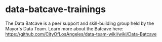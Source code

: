 # data-batcave-trainings
The Data Batcave is a peer support and skill-building group held by the Mayor's Data Team. Learn more about the Batcave here: https://github.com/CityOfLosAngeles/data-team-wiki/wiki/Data-Batcave
